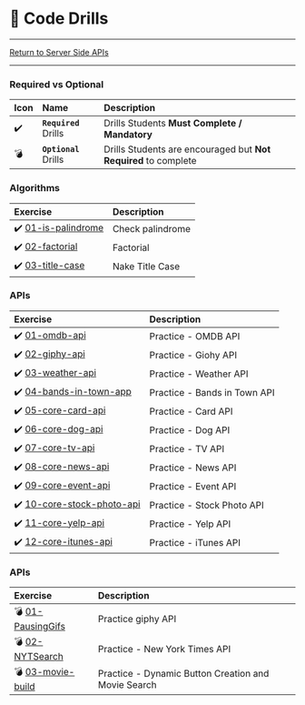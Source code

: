 # :dart: Code Drills

<hr> 

[Return to Server Side APIs](../README.md)

<hr> 

### Required vs Optional

| Icon | Name | Description |
|:--|:--|:--|
| :heavy_check_mark:  | **`Required`** Drills  | Drills Students **Must Complete / Mandatory** |
| :bomb:  | **`Optional`** Drills  | Drills Students are encouraged but **Not Required** to complete |

### Algorithms

|  Exercise |  Description |
|:--	|:--
| :heavy_check_mark: [01-is-palindrome](00-algorithms/01-is-palindrome/README.md) | Check palindrome
| :heavy_check_mark: [02-factorial](00-algorithms/02-factorial/README.md) | Factorial
| :heavy_check_mark: [03-title-case](00-algorithms/03-title-case/README.md) | Nake Title Case

### APIs

|  Exercise |  Description |
|:--	|:--
| :heavy_check_mark: [01-omdb-api](01-api/01-omdb-api) | Practice - OMDB API
| :heavy_check_mark: [02-giphy-api](01-api/02-giphy-api) | Practice - Giohy API
| :heavy_check_mark: [03-weather-api](01-api/03-weather-api/README.md) | Practice - Weather API
| :heavy_check_mark: [04-bands-in-town-app](01-api/04-bands-in-town-app/README.md) | Practice - Bands in Town API
| :heavy_check_mark: [05-core-card-api](01-api/05-core-card-api/README.md) | Practice - Card API
| :heavy_check_mark: [06-core-dog-api](01-api/06-core-dog-api/README.md) | Practice - Dog API
| :heavy_check_mark: [07-core-tv-api](01-api/07-core-tv-api/README.md) | Practice - TV API
| :heavy_check_mark: [08-core-news-api](01-api/08-core-news-api/readme.md) | Practice - News API
| :heavy_check_mark: [09-core-event-api](01-api/09-core-event-api/readme.md) | Practice - Event API
| :heavy_check_mark: [10-core-stock-photo-api](01-api/10-core-stock-photo-api/readme.md) | Practice - Stock Photo API
| :heavy_check_mark: [11-core-yelp-api](01-api/11-core-yelp-api/readme.md) | Practice - Yelp API
| :heavy_check_mark: [12-core-itunes-api](01-api/12-core-itunes-api/readme.md) | Practice - iTunes API

### APIs

|  Exercise |  Description |
|:--	|:--
| :bomb: [01-PausingGifs](02-api-build/01-PausingGifs/README.md) | Practice giphy API |
| :bomb: [02-NYTSearch](02-api-build/02-NYTSearch) | Practice - New York Times API |
| :bomb: [03-movie-build](02-api-build/02-NYTSearch) | Practice - Dynamic Button Creation and Movie Search |